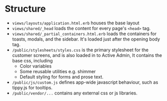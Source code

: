 # Structure 

- `views/layouts/application.html.erb` houses the base layout
- `views/shared/_head` loads the content for every page's `<head>` tag.
- `views/shared/_partial_containers.html.erb` loads the containers for toasts, modals, and the sidebar. It's loaded just after the opening body tag.
- `/public/stylesheets/styles.css` is the primary stylesheet for the customer screens, and is also loaded in to Active Admin, It contains the base css, including
    - Color variables
    - Some reusable utilities e.g. shimmer
    - Default styling for forms and prose text.
- `/public/js/custom.js` defines app-wide javascript behaviour, such as tippy.js for tooltips.
- `/public/vendor/...` contains any external css or js libraries.
